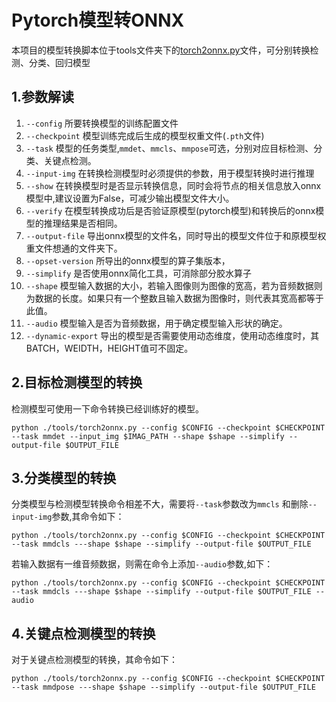 # Pytorch模型转ONNX

本项目的模型转换脚本位于tools文件夹下的[torch2onnx.py](../../../tools/torch2onnx.py)文件，可分别转换检测、分类、回归模型

## 1.参数解读

1. `--config` 所要转换模型的训练配置文件
2. `--checkpoint` 模型训练完成后生成的模型权重文件(`.pth`文件)
3. `--task` 模型的任务类型,`mmdet`、`mmcls`、`mmpose`可选，分别对应目标检测、分类、关键点检测。
4. `--input-img` 在转换检测模型时必须提供的参数，用于模型转换时进行推理
5. `--show` 在转换模型时是否显示转换信息，同时会将节点的相关信息放入onnx模型中,建议设置为False，可减少输出模型文件大小。
6. `--verify` 在模型转换成功后是否验证原模型(pytorch模型)和转换后的onnx模型的推理结果是否相同。
7. `--output-file` 导出onnx模型的文件名，同时导出的模型文件位于和原模型权重文件想通的文件夹下。
8. `--opset-version` 所导出的onnx模型的算子集版本，
9. `--simplify` 是否使用onnx简化工具，可消除部分胶水算子
10. `--shape` 模型输入数据的大小，若输入图像则为图像的宽高，若为音频数据则为数据的长度。如果只有一个整数且输入数据为图像时，则代表其宽高都等于此值。
11. `--audio` 模型输入是否为音频数据，用于确定模型输入形状的确定。
12. `--dynamic-export` 导出的模型是否需要使用动态维度，使用动态维度时，其BATCH，WEIDTH，HEIGHT值可不固定。

## 2.目标检测模型的转换

检测模型可使用一下命令转换已经训练好的模型。

```shell
python ./tools/torch2onnx.py --config $CONFIG --checkpoint $CHECKPOINT --task mmdet --input_img $IMAG_PATH --shape $shape --simplify --output-file $OUTPUT_FILE
```

## 3.分类模型的转换

分类模型与检测模型转换命令相差不大，需要将`--task`参数改为`mmcls` 和删除`--input-img`参数,其命令如下：

```shell
python ./tools/torch2onnx.py --config $CONFIG --checkpoint $CHECKPOINT --task mmdcls ---shape $shape --simplify --output-file $OUTPUT_FILE
```

若输入数据有一维音频数据，则需在命令上添加`--audio`参数,如下：

```shell
python ./tools/torch2onnx.py --config $CONFIG --checkpoint $CHECKPOINT --task mmdcls ---shape $shape --simplify --output-file $OUTPUT_FILE --audio
```

## 4.关键点检测模型的转换

对于关键点检测模型的转换，其命令如下：

```shell
python ./tools/torch2onnx.py --config $CONFIG --checkpoint $CHECKPOINT --task mmdpose ---shape $shape --simplify --output-file $OUTPUT_FILE
```
